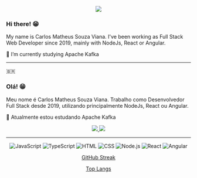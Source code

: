 <div align='center'>
<img src='https://readme-typing-svg.herokuapp.com?font=ubuntu&color=16A085&center=true&lines=Full+Stack+Web+Developer'/>
</div>

### Hi there! 😁

My name is Carlos Matheus Souza Viana. I've been working as Full Stack Web Developer since 2019, mainly with NodeJs, React or Angular. 

🌱 I’m currently studying Apache Kafka

----
:brazil: 

### Olá! 😁

Meu nome é Carlos Matheus Souza Viana. Trabalho como Desenvolvedor Full Stack desde 2019, utilizando principalmente NodeJs, React ou Angular. 

🌱 Atualmente estou estudando Apache Kafka

<div align='center'>
   <a href='https://www.linkedin.com/in/carlos-msv' target='_blank'>
      <img src='https://img.shields.io/badge/linkedin%20-%230077B5.svg?&style=for-the-badge&logo=linkedin&logoColor=white'/>
   </a>
   <a href='mailto:carlos.cmsv@gmail.com' target='_blank'>
       <img src='https://img.shields.io/badge/Gmail-D14836?style=for-the-badge&logo=gmail&logoColor=white'/>
   </a>
</div>

----

<div align='center'>
   
   ![JavaScript](https://img.shields.io/badge/JavaScript-323330?style=for-the-badge&logo=javascript&logoColor=F7DF1E)
   ![TypeScript](https://img.shields.io/badge/TypeScript-007ACC?style=for-the-badge&logo=typescript&logoColor=white)
   ![HTML](https://img.shields.io/badge/HTML5-E34F26?style=for-the-badge&logo=html5&logoColor=white)
   ![CSS](https://img.shields.io/badge/CSS3-1572B6?style=for-the-badge&logo=css3&logoColor=white)
   ![Node.js](https://img.shields.io/badge/Node.js-339933?style=for-the-badge&logo=nodedotjs&logoColor=white)
   ![React](https://img.shields.io/badge/React-20232A?style=for-the-badge&logo=react&logoColor=61DAFB)
   ![Angular](https://img.shields.io/badge/Angular-DD0031?style=for-the-badge&logo=angular&logoColor=white)


   [GitHub Streak](https://github-readme-streak-stats.herokuapp.com/?user=carlosmsv&theme=vision-friendly-dark)

   [Top Langs](https://github-readme-stats-sigma-five.vercel.app/api/top-langs/?username=carlosmsv&layout=compact&theme=vision-friendly-dark&langs_count=8)

   <!-- <iframe width="600" height="600" src="https://ionicabizau.github.io/github-profile-languages/api.html?carlosmsv" frameborder="0"></iframe> -->
   
</div>
